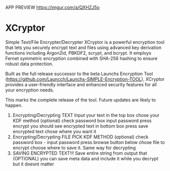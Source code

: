 APP PREVIEW https://imgur.com/a/QXHZJ5o
# XCryptor
Simple Text/File Encrypter/Decrypter
XCryptor is a powerful encryption tool that lets you securely encrypt text and files using advanced key derivation functions including Argon2id, PBKDF2, scrypt, and bcrypt. It employs Fernet symmetric encryption combined with SHA-256 hashing to ensure robust data protection.

Built as the full release successor to the beta Launchs Encryption Tool (https://github.com/Launcch/Launchs-SIMPLE-Encryption-TOOL), XCryptor provides a user-friendly interface and enhanced security features for all your encryption needs.

This marks the complete release of the tool. Future updates are likely to happen.
1. Encrypting/Decrypting TEXT
Input your text in the top box
chose your KDF method
(optional) check password box input password
press encrypt
you should see encrypted text in bottom box
press save encrypted text
chose where you want it
2. Encrypting/Decrypting FILE
PICK KDF METHOD
(optional) check password box - input password
press browse button below
chose file to encrypt
choose where to save it.
Same way for decrypting
3. SAVING ENCRYPTED TEXT!!!
   Save entire string from output that (OPTIONAL) you can save meta data and include it while you decrypt but it doesnt matter 
